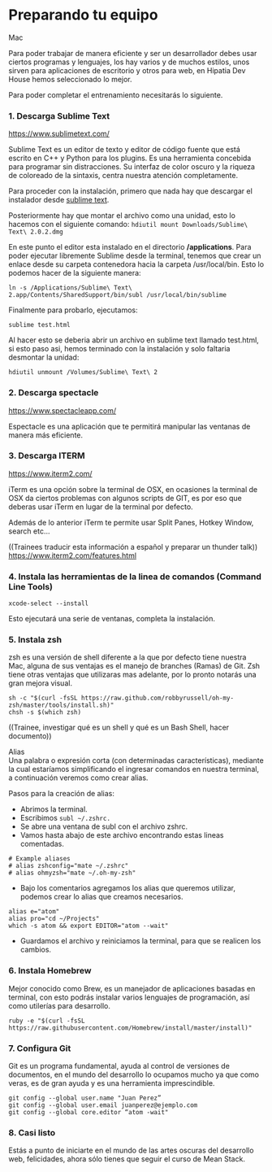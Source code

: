 # Preparando tu equipo
Mac

Para poder trabajar de manera eficiente y ser un desarrollador debes usar ciertos programas y lenguajes, los hay varios y de muchos estilos, unos sirven para aplicaciones de escritorio y otros para web, en Hipatia Dev House hemos seleccionado lo mejor.

Para poder completar el entrenamiento necesitarás lo siguiente.



### 1. Descarga Sublime Text

https://www.sublimetext.com/


Sublime Text es un editor de texto y editor de código fuente que está escrito en C++ y Python para los plugins.​ Es una herramienta concebida para programar sin distracciones. Su interfaz de color oscuro y la riqueza de coloreado de la sintaxis, centra nuestra atención completamente.

Para proceder con la instalación, primero que nada hay que descargar el instalador desde  [sublime text](https://www.sublimetext.com/).

Posteriormente hay que montar el archivo como una unidad, esto lo hacemos con el siguiente comando:
```hdiutil mount Downloads/Sublime\ Text\ 2.0.2.dmg```   

En este punto el editor esta instalado en el directorio **/applications**. Para poder ejecutar libremente Sublime desde la terminal, tenemos que crear un enlace desde su carpeta contenedora hacia la carpeta /usr/local/bin. Esto lo podemos hacer de la siguiente manera:

```ln -s /Applications/Sublime\ Text\ 2.app/Contents/SharedSupport/bin/subl /usr/local/bin/sublime```  


Finalmente para probarlo, ejecutamos:

```sublime test.html```

Al hacer esto se deberia abrir un archivo en sublime text llamado test.html, si esto paso asi, hemos terminado con la instalación y solo faltaria desmontar la unidad:

```hdiutil unmount /Volumes/Sublime\ Text\ 2  ```


### 2. Descarga spectacle

https://www.spectacleapp.com/

Espectacle es una aplicación que te permitirá manipular las ventanas de manera más eficiente.

<!-- Describir el uso con imagenes -->

### 3. Descarga ITERM

https://www.iterm2.com/

iTerm es una opción sobre la terminal de OSX, en ocasiones la terminal de OSX da ciertos problemas con algunos scripts de GIT, es por eso que deberas usar iTerm en lugar de la terminal por defecto.

Además de lo anterior iTerm te permite usar Split Panes, Hotkey Window, search etc…

((Trainees traducir esta información a español y preparar un thunder talk)) https://www.iterm2.com/features.html



### 4. Instala las herramientas de la linea de comandos (Command Line Tools)

```
xcode-select --install
```
Esto ejecutará una serie de ventanas, completa la instalación.

### 5. Instala zsh

zsh es una versión de shell diferente a la que por defecto tiene nuestra Mac, alguna de sus ventajas es el manejo de branches (Ramas) de Git. Zsh tiene otras ventajas que utilizaras mas adelante, por lo pronto notarás una gran mejora visual.

```
sh -c "$(curl -fsSL https://raw.github.com/robbyrussell/oh-my-zsh/master/tools/install.sh)"
chsh -s $(which zsh)
```
((Trainee, investigar qué es un shell y qué es un Bash Shell, hacer documento))

Alias   
Una palabra o expresión corta (con determinadas características), mediante la cual estaríamos simplificando el ingresar comandos en nuestra terminal, a continuación veremos como crear alias.

Pasos para la creación de alias:

- Abrimos la terminal.
- Escribimos ```subl ~/.zshrc.```
- Se abre una ventana de subl con el archivo zshrc.
- Vamos hasta abajo de este archivo encontrando estas lineas comentadas.
```
# Example aliases
# alias zshconfig="mate ~/.zshrc"
# alias ohmyzsh="mate ~/.oh-my-zsh"
```
- Bajo los comentarios agregamos los alias que queremos utilizar, podemos crear lo alias que creamos necesarios.
```
alias e="atom"
alias pro="cd ~/Projects"
which -s atom && export EDITOR="atom --wait"
```
- Guardamos el archivo y reiniciamos la terminal, para que se realicen los cambios.

### 6. Instala Homebrew

Mejor conocido como Brew, es un manejador de aplicaciones basadas en terminal, con esto podrás instalar varios lenguajes de programación, así como utilerías para desarrollo.

```
ruby -e "$(curl -fsSL https://raw.githubusercontent.com/Homebrew/install/master/install)"
```

### 7. Configura Git

Git es un programa fundamental, ayuda al control de versiones de documentos, en el mundo del desarrollo lo ocupamos mucho ya que como veras, es de gran ayuda y es una herramienta imprescindible.

```
git config --global user.name "Juan Perez”
git config --global user.email juanperez@ejemplo.com
git config --global core.editor “atom -wait"
```
### 8. Casi listo

Estás a punto de iniciarte en el mundo de las artes oscuras del desarrollo web, felicidades, ahora sólo tienes que seguir el curso de Mean Stack.
